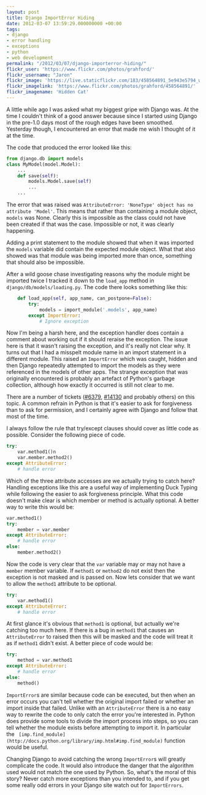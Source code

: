 ```yaml
---
layout: post
title: Django ImportError Hiding
date: 2012-03-07 13:59:29.000000000 +00:00
tags:
- django
- error handling
- exceptions
- python
- web development
permalink: "/2012/03/07/django-importerror-hiding/"
flickr_user: 'https://www.flickr.com/photos/grahford/'
flickr_username: "Jaron"
flickr_image: 'https://live.staticflickr.com/183/458564891_5e943e5794_w.jpg'
flickr_imagelink: 'https://www.flickr.com/photos/grahford/458564891/'
flickr_imagename: 'Hidden Cat'
---
```

A little while ago I was asked what my biggest gripe with Django was. At the time I couldn't think of a good
answer because since I started using Django in the pre-1.0 days most of the rough edges have been smoothed.
Yesterday though, I encountered an error that made me wish I thought of it at the time.

The code that produced the error looked like this:

```python
from django.db import models
class MyModel(model.Model):
    ...
    def save(self):
        models.Model.save(self)
        ...
    ...
```

The error that was raised was `AttributeError: 'NoneType' object has no attribute 'Model'`. This means
that rather than containing a module object, `models` was None. Clearly this is impossible as the class
could not have been created if that was the case. Impossible or not, it was clearly happening.

Adding a print statement to the module showed that when it was imported the `models` variable did
contain the expected module object. What that also showed was that module was being imported more than once,
something that should also be impossible.

After a wild goose chase investigating reasons why the module might be imported twice I tracked it down to the
`load_app` method in `django/db/models/loading.py`. The code there looks something like this:

```python
    def load_app(self, app_name, can_postpone=False):
        try:
            models = import_module('.models', app_name)
        except ImportError:
            # Ignore exception
```

Now I'm being a harsh here, and the exception handler does contain a comment about working out if it should
reraise the exception. The issue here is that it wasn't raising the exception, and it's really not clear why.
It turns out that I had a misspelt module name in an import statement in a different module. This raised an
`ImportError` which was caught, hidden and then Django repeatedly attempted to import the models as
they were referenced in the models of other apps. The strange exception that was originally encountered is
probably an artefact of Python's garbage collection, although how exactly it occurred is still not clear to
me.

There are a number of tickets ([#6379](https://code.djangoproject.com/ticket/6379), 
[#14130](https://code.djangoproject.com/ticket/14130) and probably others) on this topic. A common
refrain in Python is that it's easier to ask for forgiveness than to ask for permission, and I certainly agree
with Django and follow that most of the time.

I always follow the rule that try/except clauses should cover as little code as possible. Consider the
following piece of code.

```python
try:
    var.method1()n
    var.member.method2()
except AttributeError:
    # handle error
```

Which of the three attribute accesses are we actually trying to catch here? Handling exceptions like this
are a useful way of implementing Duck Typing while following the easier to ask forgiveness principle. What
this code doesn't make clear is which member or method is actually optional. A better way to write this would
be:

```python
var.method1()
try:
    member = var.member
except AttributeError:
    # handle error
else:
    member.method2()
```

Now the code is very clear that the `var` variable may or may not have a `member` member
variable. If `method1` or `method2` do not exist then the exception is not masked and is passed
on. Now lets consider that we want to allow the `method1` attribute to be optional.

```python
try:
    var.method1()
except AttributeError:
    # handle error
```

At first glance it's obvious that `method1` is optional, but actually we're catching too much here. If
there is a bug in `method1` that causes an `AttributeError` to raised then this will be masked
and the code will treat it as if `method1` didn't exist. A better piece of code would be:

```python
try:
    method = var.method1
except AttributeError:
    # handle error
else:
    method()
```

`ImportError`s are similar because code can be executed, but then when an error occurs you can't tell
whether the original import failed or whether an import inside that failed. Unlike with an
`AttributeError` there is a no easy way to rewrite the code to only catch the error you're interested
in. Python does provide some tools to divide the import process into steps, so you can tell whether the module
exists before attempting to import it. In particular the `
[imp.find_module](http://docs.python.org/library/imp.html#imp.find_module)` function would be
useful.

Changing Django to avoid catching the wrong `ImportError`s will greatly complicate the code. It would
also introduce the danger that the algorithm used would not match the one used by Python. So, what's the moral
of this story? Never catch more exceptions than you intended to, and if you get some really odd errors in your
Django site watch out for `ImportErrors`.
